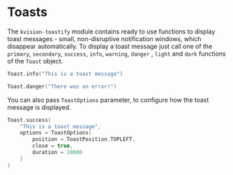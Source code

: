 # Toasts

The `kvision-toastify` module contains ready to use functions to display toast messages - small, non-disruptive notification windows, which disappear automatically. To display a toast message just call one of the `primary`, `secondary`, `success`, `info`, `warning`, `danger` , `light` and `dark` functions of the `Toast` object.&#x20;

```kotlin
Toast.info("This is a toast message")

Toast.danger("There was an error!")
```

You can also pass `ToastOptions` parameter, to configure how the toast message is displayed.

```kotlin
Toast.success(
    "This is a toast message",
    options = ToastOptions(
        position = ToastPosition.TOPLEFT,
        close = true,
        duration = 10000
    )
)
```
